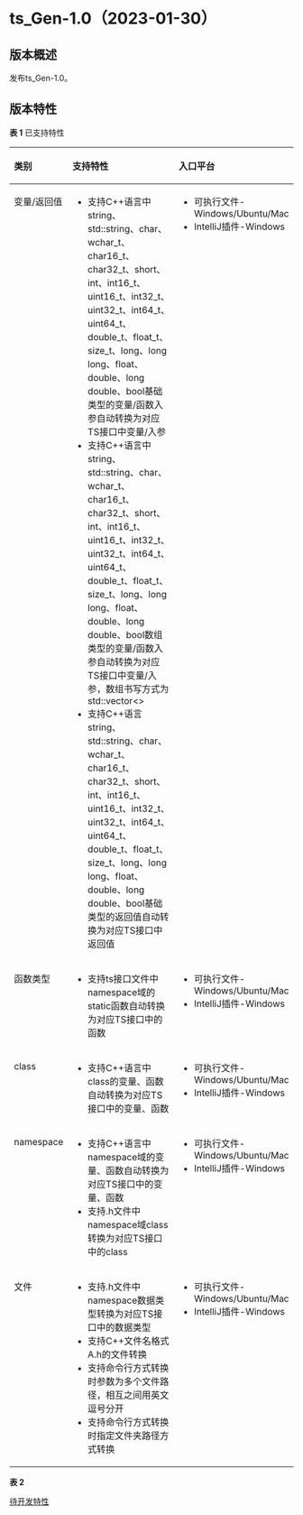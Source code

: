 # ts_Gen-1.0（2023-01-30）

## 版本概述<a name="section249611124916"></a>

发布ts_Gen-1.0。

## 版本特性<a name="section249611124917"></a>

**表 1**  已支持特性

<a name="table143385853320"></a>

<table><thead align="left"><tr id="row53375863312"><th class="cellrowborder" valign="top" width="15%" id="mcps1.2.3.1.1"><p id="p20331858193317"><a name="p20331858193317"></a><a name="p20331858193317"></a>类别</p>
</th>
<th class="cellrowborder" valign="top" width="60%" id="mcps1.2.3.1.2"><p id="p1133115820331"><a name="p1133115820331"></a><a name="p1133115820331"></a>支持特性</p>
</th>
<th class="cellrowborder" valign="top" width="25%" id="mcps1.2.3.1.3"><p id="p1133115820332"><a name="p1133115820332"></a><a name="p1133115820332"></a>入口平台</p>
</th>
</tr>
</thead>
<tbody><tr id="row333115812331"><td class="cellrowborder" valign="top" width="15%" headers="mcps1.2.3.1.1 "><p id="p2142111345714"><a name="p2142111345714"></a><a name="p2142111345714"></a>变量/返回值</p>
</td>
<td class="cellrowborder" valign="top" width="60%" headers="mcps1.2.3.1.2 "><a name="ul9264132010"></a><a name="ul9264132010"></a><ul id="ul9264132010"><li>支持C++语言中string、std::string、char、wchar_t、char16_t、char32_t、short、int、int16_t、uint16_t、int32_t、uint32_t、int64_t、uint64_t、double_t、float_t、size_t、long、long long、float、double、long double、bool基础类型的变量/函数入参自动转换为对应TS接口中变量/入参</li><li>支持C++语言中string、std::string、char、wchar_t、char16_t、char32_t、short、int、int16_t、uint16_t、int32_t、uint32_t、int64_t、uint64_t、double_t、float_t、size_t、long、long long、float、double、long double、bool数组类型的变量/函数入参自动转换为对应TS接口中变量/入参，数组书写方式为std::vector<></li><li>支持C++语言string、std::string、char、wchar_t、char16_t、char32_t、short、int、int16_t、uint16_t、int32_t、uint32_t、int64_t、uint64_t、double_t、float_t、size_t、long、long long、float、double、long double、bool基础类型的返回值自动转换为对应TS接口中返回值</li></ul>
</td>
<td class="cellrowborder" valign="top" width="25%" headers="mcps1.2.3.1.3 "><a name="ul9264132011"></a><a name="ul9264132011"></a><ul id="ul9264132011"><li>可执行文件-Windows/Ubuntu/Mac</li><li>IntelliJ插件-Windows</li></ul>
</td>
</tr>
<tr id="row334175803317"><td class="cellrowborder" valign="top" width="15%" headers="mcps1.2.3.1.1 "><p id="p382391145710"><a name="p382391145710"></a><a name="p382391145710"></a>函数类型</p>
</td>
<td class="cellrowborder" valign="top" width="60%" headers="mcps1.2.3.1.2 "><a name="ul334485413318"></a><a name="ul334485413318"></a><ul id="ul334485413318"><li>支持ts接口文件中namespace域的static函数自动转换为对应TS接口中的函数</li></ul>
</td>
<td class="cellrowborder" valign="top" width="25%" headers="mcps1.2.3.1.3 "><a name="ul9264132013"></a><a name="ul9264132013"></a><ul id="ul9264132013"><li>可执行文件-Windows/Ubuntu/Mac</li><li>IntelliJ插件-Windows</li></ul>
</td>
</tr>
<tr id="row834358143319"><td class="cellrowborder" valign="top" width="15%" headers="mcps1.2.3.1.1 "><p id="p1818191195713"><a name="p1818191195713"></a><a name="p1818191195713"></a>class</p>
</td>
<td class="cellrowborder" valign="top" width="60%" headers="mcps1.2.3.1.2 "><a name="ul4367144411512"></a><a name="ul4367144411512"></a><ul id="ul4367144411512"><li>支持C++语言中class的变量、函数自动转换为对应TS接口中的变量、函数</li></ul>
</td>
<td class="cellrowborder" valign="top" width="25%" headers="mcps1.2.3.1.3 "><a name="ul9264132015"></a><a name="ul9264132015"></a><ul id="ul9264132015"><li>可执行文件-Windows/Ubuntu/Mac</li><li>IntelliJ插件-Windows</li></ul>
</td>
</tr>
<tr id="row119944512385"><td class="cellrowborder" valign="top" width="15%" headers="mcps1.2.3.1.1 "><p id="p919862210573"><a name="p919862210573"></a><a name="p919862210573"></a>namespace</p>
</td>
<td class="cellrowborder" valign="top" width="60%" headers="mcps1.2.3.1.2 "><a name="ul12374158862"></a><a name="ul12374158862"></a><ul id="ul12374158862"><li>支持C++语言中namespace域的变量、函数自动转换为对应TS接口中的变量、函数</li><li>支持.h文件中namespace域class转换为对应TS接口中的class</li> </ul>
</td>
<td class="cellrowborder" valign="top" width="25%" headers="mcps1.2.3.1.3 "><a name="ul9264132017"></a><a name="ul9264132017"></a><ul id="ul9264132017"><li>可执行文件-Windows/Ubuntu/Mac</li><li>IntelliJ插件-Windows</li></ul>
</td>
</tr>
<tr id="row18711154213388"><td class="cellrowborder" valign="top" width="15%" headers="mcps1.2.3.1.1 "><p id="p111921822185713"><a name="p111921822185713"></a><a name="p111921822185713"></a>文件</p>
</td>
<td class="cellrowborder" valign="top" width="60%" headers="mcps1.2.3.1.2 "><a name="ul94024441879"></a><a name="ul94024441879"></a><ul id="ul94024441879"><li>支持.h文件中namespace数据类型转换为对应TS接口中的数据类型</li><li>支持C++文件名格式A.h的文件转换</li><li>支持命令行方式转换时参数为多个文件路径，相互之间用英文逗号分开</li><li>支持命令行方式转换时指定文件夹路径方式转换</li></ul>
</td>
<td class="cellrowborder" valign="top" width="25%" headers="mcps1.2.3.1.3 "><a name="ul9264132019"></a><a name="ul9264132019"></a><ul id="ul9264132019"><li>可执行文件-Windows/Ubuntu/Mac</li><li>IntelliJ插件-Windows</li></ul>
</td>
</tr>
</tbody>
</table>

**表 2** 

[待开发特性](https://gitee.com/openharmony/napi_generator/blob/master/docs/guide/ts/ROADMAP_ZH.md)